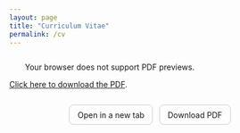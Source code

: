 ```yaml
---
layout: page
title: "Curriculum Vitae"
permalink: /cv
---
```


<link rel="stylesheet" href="/assets/css/override.css">

<!-- Visualizzazione embedded con fallback -->
<div style="
  width: 100%;
  max-width: 1200px;       /* larghezza massima del PDF */
  margin: 0 auto;          /* centra il contenitore */
  padding: 1em 0;          /* spazio sopra e sotto */
">
<object 
    data="/assets/files/AlbertoNasi_CV.pdf"
    type="application/pdf"
    width="100%"
    height="600px"
    style="max-width: 1200px; margin: 2em; solid #ccc;"
  >
    Your browser does not support PDF previews.
    
  <a href="/assets/files/AlbertoNasi_CV.pdf">Click here to download the PDF</a>.
</object>
</div>



<!-- Pulsanti rapidi -->
<p style="text-align:center; margin: 0 0 1rem;">
  <a href="/assets/files/AlbertoNasi_CV.pdf" target="_blank" rel="noopener" 
     style="display:inline-block; padding:0.6em 1em; border-radius:8px; text-decoration:none; border:1px solid #ccc;">
    Open in a new tab
  </a>
  &nbsp;
  <a href="/assets/files/AlbertoNasi_CV.pdf" download 
     style="display:inline-block; padding:0.6em 1em; border-radius:8px; text-decoration:none; border:1px solid #ccc;">
    Download PDF
  </a>
</p>

<br>
<br>

<div class="fullbleed-banner"></div>
